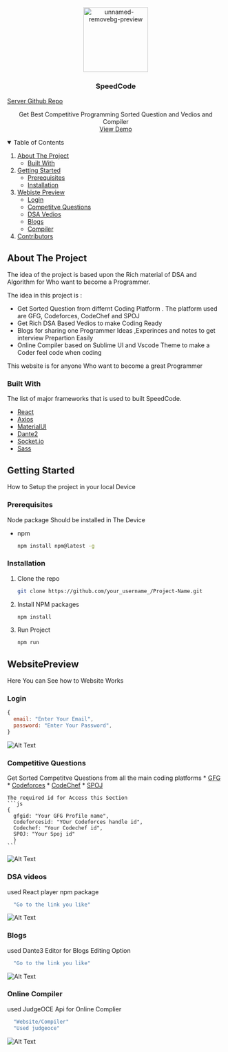 


<!-- PROJECT LOGO -->
<br />
<p align="center">
  <a href="https://github.com/othneildrew/Best-README-Template">
    <img src="https://i.ibb.co/qFSwKw6/unnamed-removebg-preview-1.png"  alt="unnamed-removebg-preview" width="150px" height:"150px">
  </a>

  <h3 align="center">SpeedCode</h3>
   <a href="https://github.com/yogeshrdr/SpeedCodeServer">Server Github Repo</a>
  <p align="center">
    Get Best Competitive Programming Sorted Question and Vedios and Compiler
    <br />
    <a href="https://switcode-d1b49.web.app/">View Demo </a>
  </p>
  
</p>



<!-- TABLE OF CONTENTS -->
<details open="open">
  <summary>Table of Contents</summary>
  <ol>
    <li>
      <a href="#about-the-project">About The Project</a>
      <ul>
        <li><a href="#built-with">Built With</a></li>
      </ul>
    </li>
    <li>
      <a href="#getting-started">Getting Started</a>
      <ul>
        <li><a href="#prerequisites">Prerequisites</a></li>
        <li><a href="#installation">Installation</a></li>
      </ul>
    </li>
        <li>
      <a href="#website-preview">Webiste Preview</a>
      <ul>
        <li><a href="#login">Login</a></li>
        <li><a href="#competitveQuestion">Competitve Questions</a></li>
        <li><a href="#DSAvedios">DSA Vedios</a></li>
        <li><a href="#Blogs">Blogs</a></li>
        <li><a href="#Compiler">Compiler</a></li>
      </ul>
    </li>
    <li><a href="#contributing">Contributors</a></li>
  </ol>
</details>



<!-- ABOUT THE PROJECT -->
## About The Project

The idea of the project is based upon the Rich material of DSA and Algorithm for Who want to become a Programmer.

The idea in this project is :
* Get Sorted Question from differnt Coding Platform . The platform used are GFG, Codeforces, CodeChef and SPOJ 
* Get Rich DSA Based Vedios to make Coding Ready
* Blogs for sharing one Programmer Ideas ,Experinces and notes to get interview Prepartion Easily
* Online Compiler based on Sublime UI and Vscode Theme to make a Coder feel code when coding

This website is for anyone Who want to become a great Programmer

### Built With

The list of major frameworks that is used to built SpeedCode.
* [React](https://getbootstrap.com)
* [Axios](https://getbootstrap.com)
* [MaterialUI](https://getbootstrap.com)
* [Dante2](https://getbootstrap.com)
* [Socket.io](https://getbootstrap.com)
* [Sass](https://getbootstrap.com)



<!-- GETTING STARTED -->
## Getting Started

How to Setup the project in your local Device

### Prerequisites

Node package Should be installed in The Device
* npm
  ```sh
  npm install npm@latest -g
  ```

### Installation


1. Clone the repo
   ```sh
   git clone https://github.com/your_username_/Project-Name.git
   ```
2. Install NPM packages
   ```sh
   npm install
   ```
4. Run Project
   ```sh
   npm run
   ```

<!-- Website Preview -->
## WebsitePreview
Here You can See how to Website Works

###  Login

  ```js
  {
    email: "Enter Your Email",
    password: "Enter Your Password",
  }
  ```
  ![Alt Text](https://media.giphy.com/media/DylPogmtATVaqJLuif/giphy.gif?cid=790b761156fbdb18beda8822e375aa689926601e40e11572&rid=giphy.gif&ct=g)

### Competitive Questions
Get Sorted Competitve Questions from all the main coding platforms
    * [GFG](https://getbootstrap.com)
    * [Codeforces](https://getbootstrap.com)
    * [CodeChef](https://getbootstrap.com)
    * [SPOJ](https://getbootstrap.com)
    

    The required id for Access this Section
    ```js
    {
      gfgid: "Your GFG Profile name",
      Codeforcesid: "YOur Codeforces handle id",
      Codechef: "Your Codechef id",
      SPOJ: "Your Spoj id"
      }
    ```
   ![Alt Text](https://media.giphy.com/media/yyThqCrCaHxgpEj8qo/giphy.gif?cid=790b76113afdffcfeff9b45adce29f5f46434ba1d588f7e6&rid=giphy.gif&ct=g)
     
### DSA videos
used React player npm package 
```js
  "Go to the link you like"
```

![Alt Text](https://media.giphy.com/media/NSUnpfnZKl9VWqYK23/giphy.gif?cid=790b76117b24005a16354b6a92af4e1a88d26a0b58108963&rid=giphy.gif&ct=g)
    
### Blogs
used Dante3 Editor for Blogs Editing Option
```js
  "Go to the link you like"
```

![Alt Text](https://media.giphy.com/media/Q6XBKcv0KDCmB11d8Q/giphy.gif?cid=790b76111a5a1183a9353b62d2ed4937a9fce45bd54052d4&rid=giphy.gif&ct=g)

### Online Compiler
used JudgeOCE Api for Online Complier 
```js
  "Website/Compiler"
  "Used judgeoce"
```

![Alt Text](https://media.giphy.com/media/MwzI2f1YOa8BbdWFnn/giphy.gif?cid=790b7611c320135dab96658f1fcd71232febdb37641f8784&rid=giphy.gif&ct=g) 
   
     






